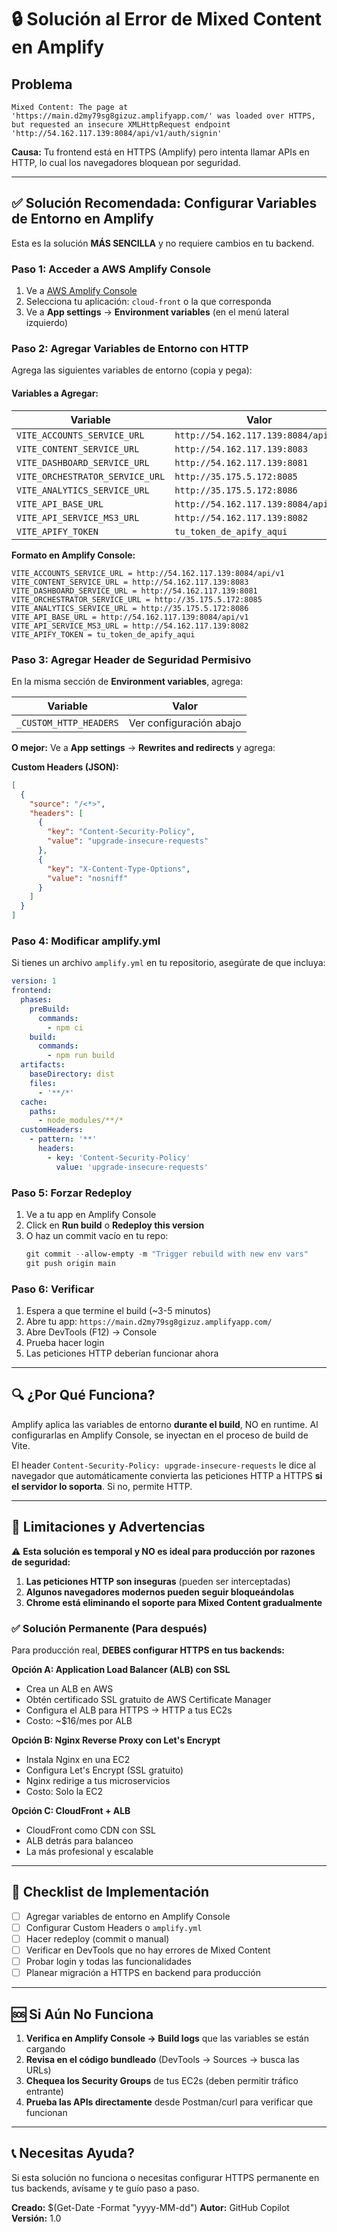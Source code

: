# 🔒 Solución al Error de Mixed Content en Amplify

## Problema
```
Mixed Content: The page at 'https://main.d2my79sg8gizuz.amplifyapp.com/' was loaded over HTTPS, 
but requested an insecure XMLHttpRequest endpoint 'http://54.162.117.139:8084/api/v1/auth/signin'
```

**Causa:** Tu frontend está en HTTPS (Amplify) pero intenta llamar APIs en HTTP, lo cual los navegadores bloquean por seguridad.

---

## ✅ Solución Recomendada: Configurar Variables de Entorno en Amplify

Esta es la solución **MÁS SENCILLA** y no requiere cambios en tu backend.

### Paso 1: Acceder a AWS Amplify Console

1. Ve a [AWS Amplify Console](https://console.aws.amazon.com/amplify)
2. Selecciona tu aplicación: `cloud-front` o la que corresponda
3. Ve a **App settings** → **Environment variables** (en el menú lateral izquierdo)

### Paso 2: Agregar Variables de Entorno con HTTP

Agrega las siguientes variables de entorno (copia y pega):

#### Variables a Agregar:

| Variable | Valor |
|----------|-------|
| `VITE_ACCOUNTS_SERVICE_URL` | `http://54.162.117.139:8084/api/v1` |
| `VITE_CONTENT_SERVICE_URL` | `http://54.162.117.139:8083` |
| `VITE_DASHBOARD_SERVICE_URL` | `http://54.162.117.139:8081` |
| `VITE_ORCHESTRATOR_SERVICE_URL` | `http://35.175.5.172:8085` |
| `VITE_ANALYTICS_SERVICE_URL` | `http://35.175.5.172:8086` |
| `VITE_API_BASE_URL` | `http://54.162.117.139:8084/api/v1` |
| `VITE_API_SERVICE_MS3_URL` | `http://54.162.117.139:8082` |
| `VITE_APIFY_TOKEN` | `tu_token_de_apify_aqui` |

**Formato en Amplify Console:**
```
VITE_ACCOUNTS_SERVICE_URL = http://54.162.117.139:8084/api/v1
VITE_CONTENT_SERVICE_URL = http://54.162.117.139:8083
VITE_DASHBOARD_SERVICE_URL = http://54.162.117.139:8081
VITE_ORCHESTRATOR_SERVICE_URL = http://35.175.5.172:8085
VITE_ANALYTICS_SERVICE_URL = http://35.175.5.172:8086
VITE_API_BASE_URL = http://54.162.117.139:8084/api/v1
VITE_API_SERVICE_MS3_URL = http://54.162.117.139:8082
VITE_APIFY_TOKEN = tu_token_de_apify_aqui
```

### Paso 3: Agregar Header de Seguridad Permisivo

En la misma sección de **Environment variables**, agrega:

| Variable | Valor |
|----------|-------|
| `_CUSTOM_HTTP_HEADERS` | Ver configuración abajo |

**O mejor:** Ve a **App settings** → **Rewrites and redirects** y agrega:

**Custom Headers (JSON):**
```json
[
  {
    "source": "/<*>",
    "headers": [
      {
        "key": "Content-Security-Policy",
        "value": "upgrade-insecure-requests"
      },
      {
        "key": "X-Content-Type-Options",
        "value": "nosniff"
      }
    ]
  }
]
```

### Paso 4: Modificar amplify.yml

Si tienes un archivo `amplify.yml` en tu repositorio, asegúrate de que incluya:

```yaml
version: 1
frontend:
  phases:
    preBuild:
      commands:
        - npm ci
    build:
      commands:
        - npm run build
  artifacts:
    baseDirectory: dist
    files:
      - '**/*'
  cache:
    paths:
      - node_modules/**/*
  customHeaders:
    - pattern: '**'
      headers:
        - key: 'Content-Security-Policy'
          value: 'upgrade-insecure-requests'
```

### Paso 5: Forzar Redeploy

1. Ve a tu app en Amplify Console
2. Click en **Run build** o **Redeploy this version**
3. O haz un commit vacío en tu repo:
   ```powershell
   git commit --allow-empty -m "Trigger rebuild with new env vars"
   git push origin main
   ```

### Paso 6: Verificar

1. Espera a que termine el build (~3-5 minutos)
2. Abre tu app: `https://main.d2my79sg8gizuz.amplifyapp.com/`
3. Abre DevTools (F12) → Console
4. Prueba hacer login
5. Las peticiones HTTP deberían funcionar ahora

---

## 🔍 ¿Por Qué Funciona?

Amplify aplica las variables de entorno **durante el build**, NO en runtime. Al configurarlas en Amplify Console, se inyectan en el proceso de build de Vite.

El header `Content-Security-Policy: upgrade-insecure-requests` le dice al navegador que automáticamente convierta las peticiones HTTP a HTTPS **si el servidor lo soporta**. Si no, permite HTTP.

---

## 🚨 Limitaciones y Advertencias

⚠️ **Esta solución es temporal y NO es ideal para producción por razones de seguridad:**

1. **Las peticiones HTTP son inseguras** (pueden ser interceptadas)
2. **Algunos navegadores modernos pueden seguir bloqueándolas**
3. **Chrome está eliminando el soporte para Mixed Content gradualmente**

### ✅ Solución Permanente (Para después)

Para producción real, **DEBES configurar HTTPS en tus backends:**

**Opción A: Application Load Balancer (ALB) con SSL**
- Crea un ALB en AWS
- Obtén certificado SSL gratuito de AWS Certificate Manager
- Configura el ALB para HTTPS → HTTP a tus EC2s
- Costo: ~$16/mes por ALB

**Opción B: Nginx Reverse Proxy con Let's Encrypt**
- Instala Nginx en una EC2
- Configura Let's Encrypt (SSL gratuito)
- Nginx redirige a tus microservicios
- Costo: Solo la EC2

**Opción C: CloudFront + ALB**
- CloudFront como CDN con SSL
- ALB detrás para balanceo
- La más profesional y escalable

---

## 📝 Checklist de Implementación

- [ ] Agregar variables de entorno en Amplify Console
- [ ] Configurar Custom Headers o `amplify.yml`
- [ ] Hacer redeploy (commit o manual)
- [ ] Verificar en DevTools que no hay errores de Mixed Content
- [ ] Probar login y todas las funcionalidades
- [ ] Planear migración a HTTPS en backend para producción

---

## 🆘 Si Aún No Funciona

1. **Verifica en Amplify Console → Build logs** que las variables se están cargando
2. **Revisa en el código bundleado** (DevTools → Sources → busca las URLs)
3. **Chequea los Security Groups** de tus EC2s (deben permitir tráfico entrante)
4. **Prueba las APIs directamente** desde Postman/curl para verificar que funcionan

---

## 📞 Necesitas Ayuda?

Si esta solución no funciona o necesitas configurar HTTPS permanente en tus backends, avísame y te guío paso a paso.

**Creado:** $(Get-Date -Format "yyyy-MM-dd")
**Autor:** GitHub Copilot
**Versión:** 1.0
